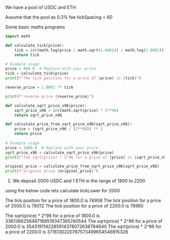 We have a pool of USDC and ETH

Assume that the pool as 0.3% fee
tickSpacing = 60

Some basic maths programs

```python
import math

def calculate_tick(price):
    tick = int(math.log(price / math.sqrt(1.0001)) / math.log(1.0001))
    return tick

# Example usage
price = 900.0  # Replace with your price
tick = calculate_tick(price)
print(f"The tick position for a price of {price} is {tick}")

reverse_price = 1.0001 ** tick

print(f"reverse price {reverse_price}")

def calculate_sqrt_price_x96(price):
    sqrt_price_x96 = int(math.sqrt(price) * 2**96)
    return sqrt_price_x96

def calculate_price_from_sqrt_price_x96(sqrt_price_x96):
    price = (sqrt_price_x96 / (2**96)) ** 2
    return price
    
# Example usage
price = 1000.0  # Replace with your price
sqrt_price_x96 = calculate_sqrt_price_x96(price)
print(f"The sqrt(price) * 2^96 for a price of {price} is {sqrt_price_x96}")

original_price = calculate_price_from_sqrt_price_x96(sqrt_price_x96)
print(f"original price {original_price}")
```


1) We deposit 2000 USDC and 1 ETH in the range of 1800 to 2200

using the below code lets calculate tickLower for 2000

The tick position for a price of 1800.0 is 74958
The tick position for a price of 2000.0 is 76012
The tick position for a price of 2200.0 is 76965

The sqrt(price) * 2^96 for a price of 1800.0 is 3361366258487168519347365740544
The sqrt(price) * 2^96 for a price of 2000.0 is 3543191142285914378072636784640
The sqrt(price) * 2^96 for a price of 2200.0 is 3716130220787573499654546915328

